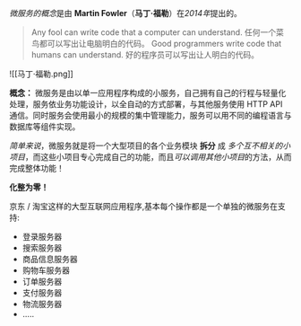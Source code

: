 
*微服务的概念*是由 **Martin Fowler**（**马丁·福勒**）在*2014年*提出的。

> Any fool can write code that a computer can understand.
> 任何一个菜鸟都可以写出让电脑明白的代码。
> Good programmers write code that humans can understand.
> 好的程序员可以写出让人明白的代码。

![[马丁·福勒.png]]


**概念：**
微服务是由以单一应用程序构成的小服务，自己拥有自己的行程与轻量化处理，服务依业务功能设计，以全自动的方式部署，与其他服务使用 HTTP API 通信。同时服务会使用最小的规模的集中管理能力，服务可以用不同的编程语言与数据库等组件实现。

*简单来说*，微服务就是将一个大型项目的各个业务模块 **拆分** 成 *多个互不相关的小项目*，而这些小项目专心完成自己的功能，而且*可以调用其他小项目*的方法，从而完成整体功能！

**化整为零！**

京东 / 淘宝这样的大型互联网应用程序,基本每个操作都是一个单独的微服务在支持:
- 登录服务器  
- 搜索服务器  
- 商品信息服务器  
- 购物车服务器  
- 订单服务器  
- 支付服务器  
- 物流服务器  
- .....